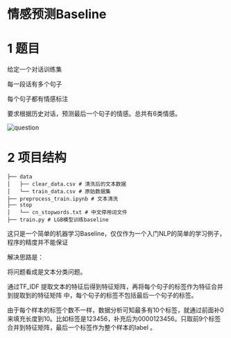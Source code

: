 # 情感预测Baseline

# 1 题目

给定一个对话训练集

每一段话有多个句子

每个句子都有情感标注

要求根据历史对话，预测最后一个句子的情感。总共有6类情感。

![question](/home/mgege007/Desktop/img/question.jpg)

# 2 项目结构

```b
├── data
│   ├── clear_data.csv # 清洗后的文本数据
│   └── train_data.csv # 原始数据集
├── preprocess_train.ipynb # 文本清洗
├── stop
│   └── cn_stopwords.txt # 中文停用词文件
├── train.py # LGB模型训练baseline
```

这只是一个简单的机器学习Baseline，仅仅作为一个入门NLP的简单的学习例子，程序的精度并不能保证

解决思路是：

将问题看成是文本分类问题。

通过TF_IDF 提取文本的特征后得到特征矩阵，再将每个句子的标签作为特征合并到提取到的特征矩阵 中，每个句子的标签不包括最后一个句子的标签。

由于每个样本的标签个数不一样，数据分析可知最多有10个标签，就通过前面补0来填充长度到10。比如标签是123456，补充后为0000123456。只取前9个标签合并到特征矩阵，最后一个标签作为整个样本的label 。

